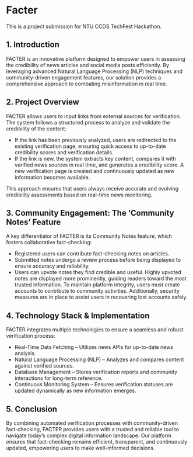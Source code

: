 # Facter
This is a project submission for NTU CCDS TechFest Hackathon.

## 1. Introduction
FACTER is an innovative platform designed to empower users in assessing the credibility of news articles and social media posts efficiently. By leveraging advanced Natural Language Processing (NLP) techniques and community-driven engagement features, our solution provides a comprehensive approach to combating misinformation in real time.

## 2. Project Overview
FACTER allows users to input links from external sources for verification. The system follows a structured process to analyze and validate the credibility of the content:
- If the link has been previously analyzed, users are redirected to the existing verification page, ensuring quick access to up-to-date credibility scores and verification details.
- If the link is new, the system extracts key content, compares it with verified news sources in real time, and generates a credibility score. A new verification page is created and continuously updated as new information becomes available.

This approach ensures that users always receive accurate and evolving credibility assessments based on real-time news monitoring.

## 3. Community Engagement: The ‘Community Notes’ Feature
A key differentiator of FACTER is its Community Notes feature, which fosters collaborative fact-checking:
- Registered users can contribute fact-checking notes on articles.
- Submitted notes undergo a review process before being displayed to ensure accuracy and reliability.
- Users can upvote notes they find credible and useful. Highly upvoted notes are displayed more prominently, guiding readers toward the most trusted information.
To maintain platform integrity, users must create accounts to contribute to community activities. Additionally, security measures are in place to assist users in recovering lost accounts safely.


## 4. Technology Stack & Implementation
FACTER integrates multiple technologies to ensure a seamless and robust verification process:
- Real-Time Data Fetching – Utilizes news APIs for up-to-date news analysis.
- Natural Language Processing (NLP) – Analyzes and compares content against verified sources.
- Database Management – Stores verification reports and community interactions for long-term reference.
- Continuous Monitoring System – Ensures verification statuses are updated dynamically as new information emerges.

## 5. Conclusion
By combining automated verification processes with community-driven fact-checking, FACTER provides users with a trusted and reliable tool to navigate today’s complex digital information landscape. Our platform ensures that fact-checking remains efficient, transparent, and continuously updated, empowering users to make well-informed decisions.

